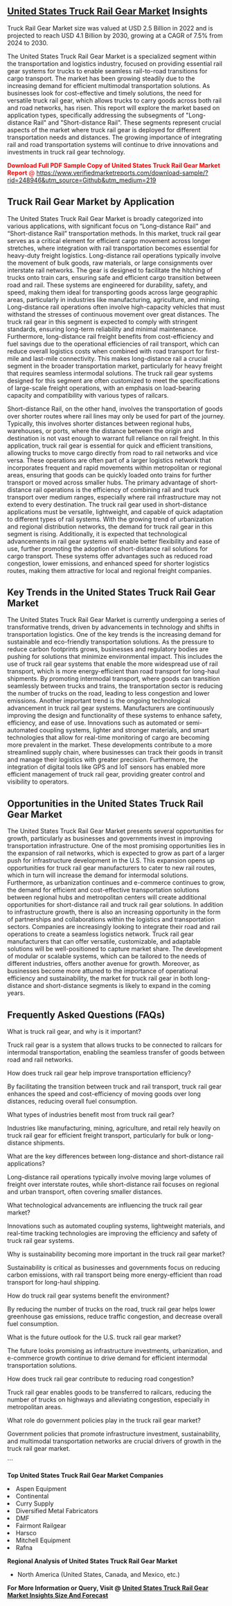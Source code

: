 <h2><a href="https://www.verifiedmarketreports.com/download-sample/?rid=248946&amp;utm_source=Github&amp;utm_medium=219" target="_blank">United States Truck Rail Gear Market</a> Insights</h2><p>Truck Rail Gear Market size was valued at USD 2.5 Billion in 2022 and is projected to reach USD 4.1 Billion by 2030, growing at a CAGR of 7.5% from 2024 to 2030.</p><p> <p>The United States Truck Rail Gear Market is a specialized segment within the transportation and logistics industry, focused on providing essential rail gear systems for trucks to enable seamless rail-to-road transitions for cargo transport. The market has been growing steadily due to the increasing demand for efficient multimodal transportation solutions. As businesses look for cost-effective and timely solutions, the need for versatile truck rail gear, which allows trucks to carry goods across both rail and road networks, has risen. This report will explore the market based on application types, specifically addressing the subsegments of "Long-distance Rail" and "Short-distance Rail". These segments represent crucial aspects of the market where truck rail gear is deployed for different transportation needs and distances. The growing importance of integrating rail and road transportation systems will continue to drive innovations and investments in truck rail gear technology. <p><span class=""><span style="color: #ff0000;"><strong>Download Full PDF Sample Copy of United States Truck Rail Gear Market Report</strong> @ </span><a href="https://www.verifiedmarketreports.com/download-sample/?rid=248946&amp;utm_source=Github&amp;utm_medium=219" target="_blank">https://www.verifiedmarketreports.com/download-sample/?rid=248946&amp;utm_source=Github&amp;utm_medium=219</a></span></p></p> <h2>Truck Rail Gear Market by Application</h2> <p>The United States Truck Rail Gear Market is broadly categorized into various applications, with significant focus on “Long-distance Rail” and “Short-distance Rail” transportation methods. In this market, truck rail gear serves as a critical element for efficient cargo movement across longer stretches, where integration with rail transportation becomes essential for heavy-duty freight logistics. Long-distance rail operations typically involve the movement of bulk goods, raw materials, or large consignments over interstate rail networks. The gear is designed to facilitate the hitching of trucks onto train cars, ensuring safe and efficient cargo transition between road and rail. These systems are engineered for durability, safety, and speed, making them ideal for transporting goods across large geographic areas, particularly in industries like manufacturing, agriculture, and mining. Long-distance rail operations often involve high-capacity vehicles that must withstand the stresses of continuous movement over great distances. The truck rail gear in this segment is expected to comply with stringent standards, ensuring long-term reliability and minimal maintenance. Furthermore, long-distance rail freight benefits from cost-efficiency and fuel savings due to the operational efficiencies of rail transport, which can reduce overall logistics costs when combined with road transport for first-mile and last-mile connectivity. This makes long-distance rail a crucial segment in the broader transportation market, particularly for heavy freight that requires seamless intermodal solutions. The truck rail gear systems designed for this segment are often customized to meet the specifications of large-scale freight operations, with an emphasis on load-bearing capacity and compatibility with various types of railcars. </p> <p>Short-distance Rail, on the other hand, involves the transportation of goods over shorter routes where rail lines may only be used for part of the journey. Typically, this involves shorter distances between regional hubs, warehouses, or ports, where the distance between the origin and destination is not vast enough to warrant full reliance on rail freight. In this application, truck rail gear is essential for quick and efficient transitions, allowing trucks to move cargo directly from road to rail networks and vice versa. These operations are often part of a larger logistics network that incorporates frequent and rapid movements within metropolitan or regional areas, ensuring that goods can be quickly loaded onto trains for further transport or moved across smaller hubs. The primary advantage of short-distance rail operations is the efficiency of combining rail and truck transport over medium ranges, especially where rail infrastructure may not extend to every destination. The truck rail gear used in short-distance applications must be versatile, lightweight, and capable of quick adaptation to different types of rail systems. With the growing trend of urbanization and regional distribution networks, the demand for truck rail gear in this segment is rising. Additionally, it is expected that technological advancements in rail gear systems will enable better flexibility and ease of use, further promoting the adoption of short-distance rail solutions for cargo transport. These systems offer advantages such as reduced road congestion, lower emissions, and enhanced speed for shorter logistics routes, making them attractive for local and regional freight companies. </p> <h2>Key Trends in the United States Truck Rail Gear Market</h2> <p>The United States Truck Rail Gear Market is currently undergoing a series of transformative trends, driven by advancements in technology and shifts in transportation logistics. One of the key trends is the increasing demand for sustainable and eco-friendly transportation solutions. As the pressure to reduce carbon footprints grows, businesses and regulatory bodies are pushing for solutions that minimize environmental impact. This includes the use of truck rail gear systems that enable the more widespread use of rail transport, which is more energy-efficient than road transport for long-haul shipments. By promoting intermodal transport, where goods can transition seamlessly between trucks and trains, the transportation sector is reducing the number of trucks on the road, leading to less congestion and lower emissions. Another important trend is the ongoing technological advancement in truck rail gear systems. Manufacturers are continuously improving the design and functionality of these systems to enhance safety, efficiency, and ease of use. Innovations such as automated or semi-automated coupling systems, lighter and stronger materials, and smart technologies that allow for real-time monitoring of cargo are becoming more prevalent in the market. These developments contribute to a more streamlined supply chain, where businesses can track their goods in transit and manage their logistics with greater precision. Furthermore, the integration of digital tools like GPS and IoT sensors has enabled more efficient management of truck rail gear, providing greater control and visibility to operators. </p> <h2>Opportunities in the United States Truck Rail Gear Market</h2> <p>The United States Truck Rail Gear Market presents several opportunities for growth, particularly as businesses and governments invest in improving transportation infrastructure. One of the most promising opportunities lies in the expansion of rail networks, which is expected to grow as part of a larger push for infrastructure development in the U.S. This expansion opens up opportunities for truck rail gear manufacturers to cater to new rail routes, which in turn will increase the demand for intermodal solutions. Furthermore, as urbanization continues and e-commerce continues to grow, the demand for efficient and cost-effective transportation solutions between regional hubs and metropolitan centers will create additional opportunities for short-distance rail and truck rail gear solutions. In addition to infrastructure growth, there is also an increasing opportunity in the form of partnerships and collaborations within the logistics and transportation sectors. Companies are increasingly looking to integrate their road and rail operations to create a seamless logistics network. Truck rail gear manufacturers that can offer versatile, customizable, and adaptable solutions will be well-positioned to capture market share. The development of modular or scalable systems, which can be tailored to the needs of different industries, offers another avenue for growth. Moreover, as businesses become more attuned to the importance of operational efficiency and sustainability, the market for truck rail gear in both long-distance and short-distance segments is likely to expand in the coming years. </p> <h2>Frequently Asked Questions (FAQs)</h2> <p>What is truck rail gear, and why is it important?</p> <p>Truck rail gear is a system that allows trucks to be connected to railcars for intermodal transportation, enabling the seamless transfer of goods between road and rail networks.</p> <p>How does truck rail gear help improve transportation efficiency?</p> <p>By facilitating the transition between truck and rail transport, truck rail gear enhances the speed and cost-efficiency of moving goods over long distances, reducing overall fuel consumption.</p> <p>What types of industries benefit most from truck rail gear?</p> <p>Industries like manufacturing, mining, agriculture, and retail rely heavily on truck rail gear for efficient freight transport, particularly for bulk or long-distance shipments.</p> <p>What are the key differences between long-distance and short-distance rail applications?</p> <p>Long-distance rail operations typically involve moving large volumes of freight over interstate routes, while short-distance rail focuses on regional and urban transport, often covering smaller distances.</p> <p>What technological advancements are influencing the truck rail gear market?</p> <p>Innovations such as automated coupling systems, lightweight materials, and real-time tracking technologies are improving the efficiency and safety of truck rail gear systems.</p> <p>Why is sustainability becoming more important in the truck rail gear market?</p> <p>Sustainability is critical as businesses and governments focus on reducing carbon emissions, with rail transport being more energy-efficient than road transport for long-haul shipping.</p> <p>How do truck rail gear systems benefit the environment?</p> <p>By reducing the number of trucks on the road, truck rail gear helps lower greenhouse gas emissions, reduce traffic congestion, and decrease overall fuel consumption.</p> <p>What is the future outlook for the U.S. truck rail gear market?</p> <p>The future looks promising as infrastructure investments, urbanization, and e-commerce growth continue to drive demand for efficient intermodal transportation solutions.</p> <p>How does truck rail gear contribute to reducing road congestion?</p> <p>Truck rail gear enables goods to be transferred to railcars, reducing the number of trucks on highways and alleviating congestion, especially in metropolitan areas.</p> <p>What role do government policies play in the truck rail gear market?</p> <p>Government policies that promote infrastructure investment, sustainability, and multimodal transportation networks are crucial drivers of growth in the truck rail gear market.</p> ```</p><p><strong>Top United States Truck Rail Gear Market Companies</strong></p><div data-test-id=""><p><li>Aspen Equipment</li><li> Continental</li><li> Curry Supply</li><li> Diversified Metal Fabricators</li><li> DMF</li><li> Fairmont Railgear</li><li> Harsco</li><li> Mitchell Equipment</li><li> Rafna</li></p><div><strong>Regional Analysis of&nbsp;United States Truck Rail Gear Market</strong></div><ul><li dir="ltr"><p dir="ltr">North America&nbsp;(United States, Canada, and Mexico, etc.)</p></li></ul><p><strong>For More Information or Query, Visit @&nbsp;</strong><strong><a href="https://www.verifiedmarketreports.com/product/truck-rail-gear-market/?utm_source=Github&amp;utm_medium=219" target="_blank">United States Truck Rail Gear Market Insights Size And Forecast</a></strong></p></div>
